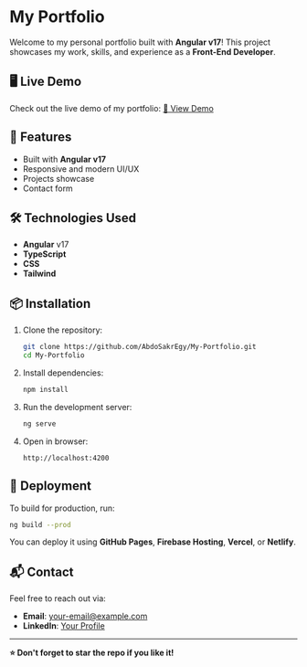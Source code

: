 # My Portfolio

Welcome to my personal portfolio built with **Angular v17**! This project showcases my work, skills, and experience as a **Front-End Developer**.

## 🖥️ Live Demo

Check out the live demo of my portfolio: [🔗 View Demo](https://abdulrahim01.netlify.app/)

## 🚀 Features

- Built with **Angular v17**
- Responsive and modern UI/UX
- Projects showcase
- Contact form

## 🛠️ Technologies Used

- **Angular** v17
- **TypeScript**
- **CSS**
- **Tailwind**

## 📦 Installation

1. Clone the repository:
   ```bash
   git clone https://github.com/AbdoSakrEgy/My-Portfolio.git
   cd My-Portfolio
   ```
2. Install dependencies:
   ```bash
   npm install
   ```
3. Run the development server:
   ```bash
   ng serve
   ```
4. Open in browser:
   ```
   http://localhost:4200
   ```

## 🚀 Deployment

To build for production, run:

```bash
ng build --prod
```

You can deploy it using **GitHub Pages**, **Firebase Hosting**, **Vercel**, or **Netlify**.

## 📬 Contact

Feel free to reach out via:

- **Email**: [your-email@example.com](https://github.com/AbdoSakrEgy)
- **LinkedIn**: [Your Profile](https://www.linkedin.com/in/abdulrahim-sakr-336937258/)

---

**⭐ Don't forget to star the repo if you like it!**

